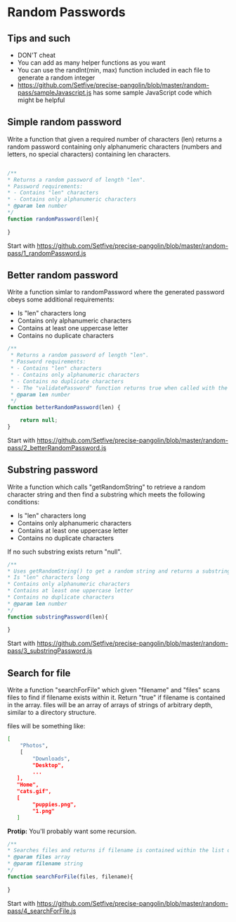# Random Passwords

## Tips and such

* DON'T cheat
* You can add as many helper functions as you want
* You can use the randInt(min, max) function included in each file to generate a random integer
* https://github.com/Setfive/precise-pangolin/blob/master/random-pass/sampleJavascript.js has some sample JavaScript code which might be helpful

## Simple random password
 
Write a function that given a required number of characters (len) 
returns a random password containing only alphanumeric characters 
(numbers and letters, no special characters) containing len characters.

```javascript

/**
* Returns a random password of length "len".
* Password requirements:
* - Contains "len" characters
* - Contains only alphanumeric characters
* @param len number
*/
function randomPassword(len){
    
}
```

Start with https://github.com/Setfive/precise-pangolin/blob/master/random-pass/1_randomPassword.js

## Better random password
Write a function simlar to randomPassword where the generated password 
obeys some additional requirements:
* Is "len" characters long
* Contains only alphanumeric characters
* Contains at least one uppercase letter
* Contains no duplicate characters

```javascript
/**
 * Returns a random password of length "len".
 * Password requirements:
 * - Contains "len" characters
 * - Contains only alphanumeric characters
 * - Contains no duplicate characters
 * - The "validatePassword" function returns true when called with the generated password
 * @param len number
 */
function betterRandomPassword(len) {

    return null;
}
```

Start with https://github.com/Setfive/precise-pangolin/blob/master/random-pass/2_betterRandomPassword.js

## Substring password
Write a function which calls "getRandomString" to retrieve a random character string 
and then find a substring which meets the following conditions:
* Is "len" characters long
* Contains only alphanumeric characters
* Contains at least one uppercase letter
* Contains no duplicate characters

If no such substring exists return "null".

```javascript
/**
* Uses getRandomString() to get a random string and returns a substring from that value which:
* Is "len" characters long
* Contains only alphanumeric characters
* Contains at least one uppercase letter
* Contains no duplicate characters
* @param len number
*/
function substringPassword(len){
    
}
```

Start with https://github.com/Setfive/precise-pangolin/blob/master/random-pass/3_substringPassword.js

## Search for file
Write a function "searchForFile" which given "filename" and "files" scans files to find if filename exists within it.
Return "true" if filename is contained in the array.
files will be an array of arrays of strings of arbitrary depth, similar to a directory structure.

files will be something like:
```bash
[
    "Photos",
    [
        "Downloads",
        "Desktop",
        ...
   ],
   "Home",
   "cats.gif",
   [
        "puppies.png",
        "1.png"
   ]
```

**Protip:** You'll probably want some recursion.

```javascript
/**
* Searches files and returns if filename is contained within the list of lists.
* @param files array
* @param filename string
*/
function searchForFile(files, filename){
    
}
```
Start with https://github.com/Setfive/precise-pangolin/blob/master/random-pass/4_searchForFile.js
